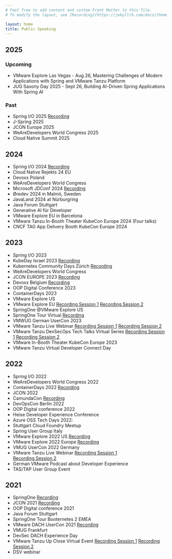 ```yaml
---
# Feel free to add content and custom Front Matter to this file.
# To modify the layout, see [Recording](https://jekyllrb.com/docs/themes/#overriding-theme-defaults

layout: home
title: Public Speaking
---
```

## 2025
### Upcoming
- VMware Explore Las Vegas - Aug 26, Mastering Challenges of Modern Applications with Spring and VMware Tanzu Platform
- JUG Saxony Day 2025 - Sept 26, Building AI-Driven Spring Applications With Spring AI
  
### Past
- Spring I/O 2025 [Recording](https://www.youtube.com/watch?v=hASsv4eQSgs)
- J-Spring 2025 
- JCON Europe 2025
- WeAreDevelopers World Congress 2025
- Cloud Native Summit 2025

## 2024
- Spring I/O 2024 [Recording](https://www.youtube.com/watch?v=yTSnBclhk38)
- Cloud Native Rejekts 24 EU
- Devoxx Poland
- WeAreDevelopers World Congress
- Microsoft JDConf 2024
  [Recording](https://www.youtube.com/watch?v=ZQ1Dr1v363Y)
- Øredev 2024 in Malmö, Sweden
- JavaLand 2024 at Nürburgring
- Java Forum Stuttgart
- Generative AI für Developer
- VMware Explore EU in Barcelona
- VMware Tanzu In-Booth Theater KubeCon Europe 2024 (Four talks)
- CNCF TAG App Delivery Booth KubeCon Europe 2024

## 2023
- Spring I/O 2023
- KubeDay Israel 2023
  [Recording](https://www.youtube.com/watch?v=WvgPeawd0tI)
- Kubernetes Community Days Zürich
  [Recording](https://www.youtube.com/watch?v=CwoViX_5LPM)
- WeAreDevelopers World Congress
- JCON EUROPE 2023
  [Recording](https://www.youtube.com/watch?v=B3CiGWASRtg)
- Devoxx Belgium
  [Recording](https://www.youtube.com/watch?v=DoRaHXv3C78)
- OOP Digital Conference 2023
- ContainerDays 2023
- VMware Explore US
- VMware Explore EU
  [Recording Session 1](https://www.vmware.com/explore/video-library/video-landing.html?sessionid=1686648153210001RS4D&videoId=6340661294112)
  [Recording Session 2](https://www.vmware.com/explore/video-library/video-landing.html?sessionid=1682147467337001aFoW&videoId=6340861595112)
- SpringOne @VMware Explore US
- SpringOne Tour Virtual 
  [Recording](https://www.youtube.com/watch?v=rDneUL1Cn_Q)
- VMWUG German UserCon 2023
- VMware Tanzu Live Webinar
  [Recording Session 1](https://tanzu.vmware.com/content/webinars/feb-16-what-s-new-with-vmware-tanzu-application-platform)
  [Recording Session 2](https://tanzu.vmware.com/content/webinars/feb-16-emea-whats-new-with-vmware-tanzu-application-platform)
- VMware Tanzu DevSecOps Tech Talks Virtual Series
  [Recording Session 1](https://www.brighttalk.com/webcast/14883/575776)
  [Recording Session 2](https://www.brighttalk.com/webcast/14883/576436)
- VMware In-Booth Theater KubeCon Europe 2023
- VMware Tanzu Virtual Developer Connect Day

## 2022
- Spring I/O 2022
- WeAreDevelopers World Congress 2022
- ContainerDays 2022
  [Recording](https://www.youtube.com/watch?v=j66He9-YdQE&t=1803s)
- JCON 2022
- CamundaCon
  [Recording](https://page.camunda.com/camundacon-2022-vmware)
- DevOpsCon Berlin 2022
- OOP Digital conference 2022
- Heise Developer Experience Conference
- Azure OSS Tech Days 2022:
- Stuttgart Cloud Foundry Meetup
- Spring User Group Italy
- VMware Explore 2022 US
  [Recording](https://www.vmware.com/explore/video-library/video-landing.html?sessionid=16571439114110010hgO&videoId=6311751557112) 
- VMware Explore 2022 Europe
  [Recording](https://www.vmware.com/explore/video-library/video-landing.html?sessionid=1655951650925001w0Jt&videoId=6315160136112)
- VMUG UserCon 2022 Germany
- VMware Tanzu Live Webinar
  [Recording Session 1](https://tanzu.vmware.com/content/webinars/nov-29-modern-app-architectures-with-spring-and-vmware-tanzu-application-platform)  
  [Recording Session 2](https://tanzu.vmware.com/content/webinars/nov-3-emea-modern-app-architectures-with-spring-and-vmware-tanzu-application-platform)
- German VMware Podcast about Developer Experience
- TAS/TAP User Group Event

## 2021
- SpringOne
  [Recording](https://www.youtube.com/watch?v=41mR0ZDKhKw)
- JCON 2021
  [Recording](https://www.youtube.com/watch?v=1eOCOJF7OjQ)
- OOP Digital conference 2021
- Java Forum Stuttgart
- SpringOne Tour Booternetes 2 EMEA 
- VMware DACH UserCon 2021
  [Recording](https://www.youtube.com/watch?v=6NQvuIdWY3I)
- VMUG Frankfurt
- DevSec DACH Experience Day
- VMware Tanzu Up Close Virtual Event
  [Recording Session 1](https://www.youtube.com/watch?v=iADEQTxzthk)
  [Recording Session 2](https://www.youtube.com/watch?v=pkrVDk4LUyM)
- DSV webinar
